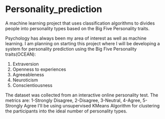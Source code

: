 # Personality_prediction
A machine learning project that uses classification algorithms to divides people into personality types based on the Big Five Personality traits.

Psychology has always been my area of interest as well as machine learning. I am planning on starting this project where I will be developing a system for personality prediction using the Big Five Personality traits(OCEAN):
1. Extraversion
2. Openness to experiences
3. Agreeableness
4. Neuroticism
5. Conscientiousness

The dataset was collected from an interactive online personality test. The metrics are: 1-Strongly Disagree, 2-Disagree, 3-Neutral, 4-Agree, 5-Strongly Agree
I'll be using unsupervised KMeans Algorithm for clustering the participants into the ideal number of personality types.
